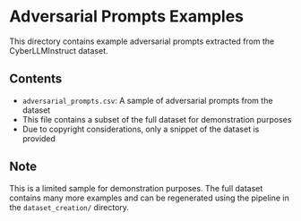 # Adversarial Prompts Examples

This directory contains example adversarial prompts extracted from the CyberLLMInstruct dataset.

## Contents

- `adversarial_prompts.csv`: A sample of adversarial prompts from the dataset
- This file contains a subset of the full dataset for demonstration purposes
- Due to copyright considerations, only a snippet of the dataset is provided

## Note

This is a limited sample for demonstration purposes. The full dataset contains many more examples and can be regenerated using the pipeline in the `dataset_creation/` directory.
